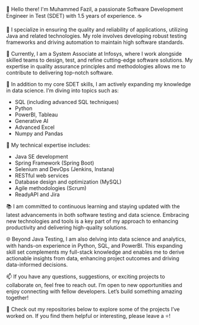 👋 Hello there! I'm Muhammed Fazil, a passionate Software Development Engineer in Test (SDET) with 1.5 years of experience. ☕️

🚀 I specialize in ensuring the quality and reliability of applications, utilizing Java and related technologies. My role involves developing robust testing frameworks and driving automation to maintain high software standards.

💼 Currently, I am a System Associate at Infosys, where I work alongside skilled teams to design, test, and refine cutting-edge software solutions. My expertise in quality assurance principles and methodologies allows me to contribute to delivering top-notch software.

🌟 In addition to my core SDET skills, I am actively expanding my knowledge in data science. I’m diving into topics such as:
   - SQL (including advanced SQL techniques)
   - Python
   - PowerBI, Tableau
   - Generative AI
   - Advanced Excel
   - Numpy and Pandas

🔧 My technical expertise includes:
   - Java SE development
   - Spring Framework (Spring Boot)
   - Selenium and DevOps (Jenkins, Instana)
   - RESTful web services
   - Database design and optimization (MySQL)
   - Agile methodologies (Scrum)
   - ReadyAPI and Jira

📚 I am committed to continuous learning and staying updated with the latest advancements in both software testing and data science. Embracing new technologies and tools is a key part of my approach to enhancing productivity and delivering high-quality solutions.

🌐 Beyond Java Testing, I am also delving into data science and analytics, with hands-on experience in Python, SQL, and PowerBI. This expanding skill set complements my full-stack knowledge and enables me to derive actionable insights from data, enhancing project outcomes and driving data-informed decisions.

📫 If you have any questions, suggestions, or exciting projects to collaborate on, feel free to reach out. I’m open to new opportunities and enjoy connecting with fellow developers. Let’s build something amazing together!

🌟 Check out my repositories below to explore some of the projects I’ve worked on. If you find them helpful or interesting, please leave a ⭐️!
